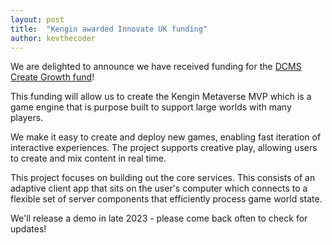 ```yaml
---
layout: post
title:  "Kengin awarded Innovate UK funding"
author: kevthecoder
---
```

We are delighted to announce we have received funding for the 
[DCMS Create Growth fund][dcms-create-growth]!

This funding will allow us to create the Kengin Metaverse MVP which is a game 
engine that is purpose built to support large worlds with many players.

We make it easy to create and deploy new games, enabling fast iteration of 
interactive experiences. The project supports creative play, allowing users to 
create and mix content in real time.

This project focuses on building out the core services. This consists of an 
adaptive client app that sits on the user's computer which connects to a 
flexible set of server components that efficiently process game world state.

We'll release a demo in late 2023 - please come back often to check for updates!

[dcms-create-growth]:      https://apply-for-innovation-funding.service.gov.uk/competition/1394/overview/2b029a32-ac25-457d-9f36-786b3ef746bc
